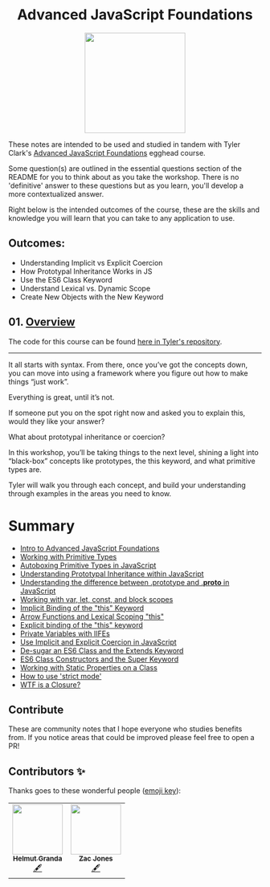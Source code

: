 <h1 align="center"><a href="https://egghead.io/courses/advanced-javascript-foundations"></a>Advanced JavaScript Foundations</h1>

<p align="center"><img src="https://d2eip9sf3oo6c2.cloudfront.net/series/square_covers/000/000/353/full/foundation.png" width="200"></p>

These notes are intended to be used and studied in tandem with Tyler Clark's [Advanced JavaScript Foundations](https://egghead.io/courses/advanced-javascript-foundations) egghead course.

Some question(s) are outlined in the essential questions section of the README for you to think about as you take the workshop. There is no 'definitive' answer to these questions but as you learn, you'll develop a more contextualized answer.

Right below is the intended outcomes of the course, these are the skills and knowledge you will learn that you can take to any application to use.

## Outcomes:
- Understanding Implicit vs Explicit Coercion
- How Prototypal Inheritance Works in JS
- Use the ES6 Class Keyword
- Understand Lexical vs. Dynamic Scope
- Create New Objects with the New Keyword

## 01. [Overview](https://egghead.io/courses/advanced-javascript-foundations)

The code for this course can be found [here in Tyler's repository](https://github.com/twclark0/advanced-javascript-fundamentals).

---

It all starts with syntax. From there, once you’ve got the concepts down, you can move into using a framework where you figure out how to make things “just work”.

Everything is great, until it’s not.

If someone put you on the spot right now and asked you to explain this, would they like your answer?

What about prototypal inheritance or coercion?

In this workshop, you’ll be taking things to the next level, shining a light into “black-box” concepts like prototypes, the this keyword, and what primitive types are.

Tyler will walk you through each concept, and build your understanding through examples in the areas you need to know.

# Summary

- [Intro to Advanced JavaScript Foundations ](notes/javascript-intro-to-advanced-javascript-foundations.md)
- [Working with Primitive Types](notes/javascript-working-with-primitive-types.md)
- [Autoboxing Primitive Types in JavaScript](notes/javascript-autoboxing-primitive-types-in-javascript.md)
- [Understanding Prototypal Inheritance within JavaScript](notes/javascript-understanding-prototypal-inheritance-within-javascript.md)
- [Understanding the difference between .prototype and .__proto__ in JavaScript](notes/javascript-understanding-the-difference-between-prototype-and-__proto__-in-javascript.md)
- [Working with var, let, const, and block scopes](notes/javascript-working-with-var-let-const-and-block-scopes.md)
- [Implicit Binding of the "this" Keyword](notes/javascript-implicit-binding-of-the-this-keyword.md)
- [Arrow Functions and Lexical Scoping "this"](notes/javascript-arrow-functions-and-lexical-scoping-this.md)
- [Explicit binding of the "this" keyword](notes/javascript-explicit-binding-of-the-this-keyword.md)
- [Private Variables with IIFEs](notes/javascript-private-variables-with-iifes.md)
- [Use Implicit and Explicit Coercion in JavaScript](notes/javascript-use-implicit-and-explicit-coercion-in-javascript.md)
- [De-sugar an ES6 Class and the Extends Keyword  ](notes/javascript-de-sugar-an-es6-class-and-the-extends-keyword.md)
- [ES6 Class Constructors and the Super Keyword](notes/javascript-es6-class-constructors-and-the-super-keyword.md)
- [Working with Static Properties on a Class](notes/javascript-working-with-static-properties-on-a-class.md)
- [How to use 'strict mode'](notes/javascript-how-to-use-strict-mode.md)
- [WTF is a Closure? ](notes/javascript-wtf-is-a-closure.md)


## Contribute
These are community notes that I hope everyone who studies benefits from. If you notice areas that could be improved please feel free to open a PR!

## Contributors ✨

Thanks goes to these wonderful people ([emoji key](https://allcontributors.org/docs/en/emoji-key)):

<table>
  <tr>
    <td align="center"><a href="http://www.helmutgranda.com"><img src="https://avatars2.githubusercontent.com/u/82293?v=4" width="100px;" alt=""/><br /><sub><b>Helmut Granda</b></sub></a><br /><a href="#content-helmutgranda" title="Content">🖋</a></td>
    <td align="center"><a href="https://github.com/zacjones93"><img src="https://avatars1.githubusercontent.com/u/6188161?s=460&v=4" width="100px;" alt=""/><br /><sub><b>Zac Jones</b></sub></a><br /><a href="#content-zacjones93" title="Content">🖋</a></td>
  </tr>
</table>

